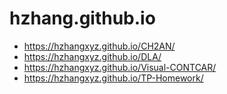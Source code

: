 # hzhang.github.io

- https://hzhangxyz.github.io/CH2AN/
- https://hzhangxyz.github.io/DLA/
- https://hzhangxyz.github.io/Visual-CONTCAR/
- https://hzhangxyz.github.io/TP-Homework/
